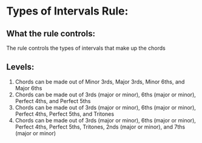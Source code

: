 
# **Types of Intervals Rule:**

## What the rule controls:  

The rule controls the types of intervals that make up the chords <br>

## Levels:

1. Chords can be made out of Minor 3rds, Major 3rds, Minor 6ths, and Major 6ths
2. Chords can be made out of 3rds (major or minor), 6ths (major or minor), Perfect 4ths, and Perfect 5ths
3. Chords can be made out of 3rds (major or minor), 6ths (major or minor), Perfect 4ths, Perfect 5ths, and Tritones
4. Chords can be made out of 3rds (major or minor), 6ths (major or minor), Perfect 4ths, Perfect 5ths, Tritones, 2nds (major or minor), and 7ths (major or minor)
